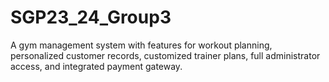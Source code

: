 # SGP23_24_Group3
A gym management system with features for workout planning, personalized customer records, customized trainer plans, full administrator access, and integrated payment gateway.
